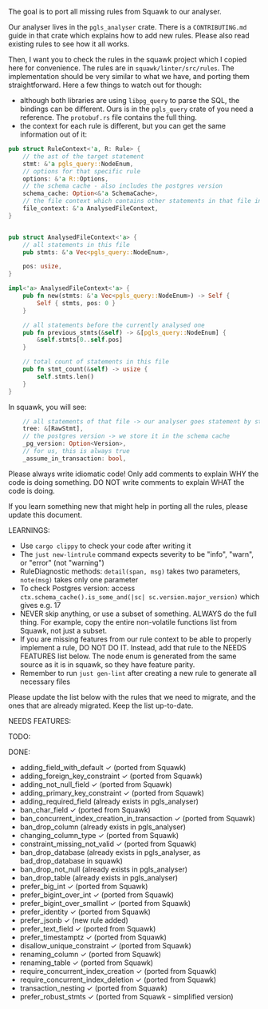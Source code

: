 The goal is to port all missing rules from Squawk to our analyser.

Our analyser lives in the `pgls_analyser` crate. There is a `CONTRIBUTING.md` guide in that crate which explains how to add new rules. Please also read existing rules to see how it all works.

Then, I want you to check the rules in the squawk project which I copied here for convenience. The rules are in `squawk/linter/src/rules`. The implementation should be very similar to what we have, and porting them straightforward. Here a few things to watch out for though:

- although both libraries are using `libpg_query` to parse the SQL, the bindings can be different. Ours is in the `pgls_query` crate of you need a reference. The `protobuf.rs` file contains the full thing.
- the context for each rule is different, but you can get the same information out of it:
```rust
pub struct RuleContext<'a, R: Rule> {
    // the ast of the target statement
    stmt: &'a pgls_query::NodeEnum,
    // options for that specific rule
    options: &'a R::Options,
    // the schema cache - also includes the postgres version
    schema_cache: Option<&'a SchemaCache>,
    // the file context which contains other statements in that file in case you need them
    file_context: &'a AnalysedFileContext,
}


pub struct AnalysedFileContext<'a> {
    // all statements in this file
    pub stmts: &'a Vec<pgls_query::NodeEnum>,

    pos: usize,
}

impl<'a> AnalysedFileContext<'a> {
    pub fn new(stmts: &'a Vec<pgls_query::NodeEnum>) -> Self {
        Self { stmts, pos: 0 }
    }

    // all statements before the currently analysed one
    pub fn previous_stmts(&self) -> &[pgls_query::NodeEnum] {
        &self.stmts[0..self.pos]
    }

    // total count of statements in this file
    pub fn stmt_count(&self) -> usize {
        self.stmts.len()
    }
}
```

In squawk, you will see:
```rust
    // all statements of that file -> our analyser goes statement by statement but has access to the files content via `file_context`
    tree: &[RawStmt],
    // the postgres version -> we store it in the schema cache
    _pg_version: Option<Version>,
    // for us, this is always true
    _assume_in_transaction: bool,

```

Please always write idiomatic code!
Only add comments to explain WHY the code is doing something. DO NOT write comments to explain WHAT the code is doing.

If you learn something new that might help in porting all the rules, please update this document.

LEARNINGS:
- Use `cargo clippy` to check your code after writing it
- The `just new-lintrule` command expects severity to be "info", "warn", or "error" (not "warning")
- RuleDiagnostic methods: `detail(span, msg)` takes two parameters, `note(msg)` takes only one parameter
- To check Postgres version: access `ctx.schema_cache().is_some_and(|sc| sc.version.major_version)` which gives e.g. 17
- NEVER skip anything, or use a subset of something. ALWAYS do the full thing. For example, copy the entire non-volatile functions list from Squawk, not just a subset.
- If you are missing features from our rule context to be able to properly implement a rule, DO NOT DO IT. Instead, add that rule to the NEEDS FEATURES list below. The node enum is generated from the same source as it is in squawk, so they have feature parity.
- Remember to run `just gen-lint` after creating a new rule to generate all necessary files

Please update the list below with the rules that we need to migrate, and the ones that are already migrated. Keep the list up-to-date.

NEEDS FEATURES:

TODO:

DONE:
- adding_field_with_default ✓ (ported from Squawk)
- adding_foreign_key_constraint ✓ (ported from Squawk)
- adding_not_null_field ✓ (ported from Squawk)
- adding_primary_key_constraint ✓ (ported from Squawk)
- adding_required_field (already exists in pgls_analyser)
- ban_char_field ✓ (ported from Squawk)
- ban_concurrent_index_creation_in_transaction ✓ (ported from Squawk)
- ban_drop_column (already exists in pgls_analyser)
- changing_column_type ✓ (ported from Squawk)
- constraint_missing_not_valid ✓ (ported from Squawk)
- ban_drop_database (already exists in pgls_analyser, as bad_drop_database in squawk)
- ban_drop_not_null (already exists in pgls_analyser)
- ban_drop_table (already exists in pgls_analyser)
- prefer_big_int ✓ (ported from Squawk)
- prefer_bigint_over_int ✓ (ported from Squawk)
- prefer_bigint_over_smallint ✓ (ported from Squawk)
- prefer_identity ✓ (ported from Squawk)
- prefer_jsonb ✓ (new rule added)
- prefer_text_field ✓ (ported from Squawk)
- prefer_timestamptz ✓ (ported from Squawk)
- disallow_unique_constraint ✓ (ported from Squawk)
- renaming_column ✓ (ported from Squawk)
- renaming_table ✓ (ported from Squawk)
- require_concurrent_index_creation ✓ (ported from Squawk)
- require_concurrent_index_deletion ✓ (ported from Squawk)
- transaction_nesting ✓ (ported from Squawk)
- prefer_robust_stmts ✓ (ported from Squawk - simplified version)


